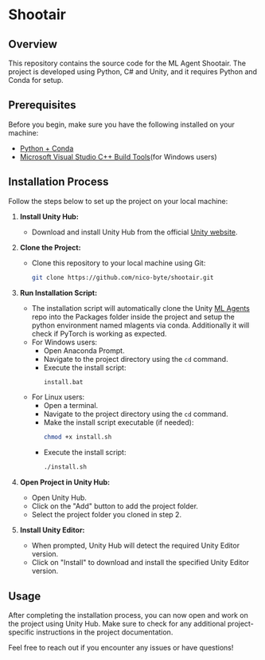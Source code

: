# Shootair

## Overview

This repository contains the source code for the ML Agent Shootair. The project is developed using Python, C# and Unity, and it requires Python and Conda for setup.

## Prerequisites

Before you begin, make sure you have the following installed on your machine:

- [Python + Conda](https://www.anaconda.com/download)
- [Microsoft Visual Studio C++ Build Tools](https://visualstudio.microsoft.com/de/visual-cpp-build-tools/)(for Windows users)

## Installation Process

Follow the steps below to set up the project on your local machine:

1. **Install Unity Hub:**
   - Download and install Unity Hub from the official [Unity website](https://unity3d.com/get-unity/download).

2. **Clone the Project:**
   - Clone this repository to your local machine using Git:
     ```bash
     git clone https://github.com/nico-byte/shootair.git
     ```

3. **Run Installation Script:**
   - The installation script will automatically clone the Unity [ML Agents](https://github.com/Unity-Technologies/ml-agents) repo into the Packages folder inside the project and setup the python environment named mlagents via conda. Additionally it will check if PyTorch is working as expected.
   - For Windows users:
     - Open Anaconda Prompt.
     - Navigate to the project directory using the `cd` command.
     - Execute the install script:
       ```bash
       install.bat
       ```
   - For Linux users:
     - Open a terminal.
     - Navigate to the project directory using the `cd` command.
     - Make the install script executable (if needed):
       ```bash
       chmod +x install.sh
       ```
     - Execute the install script:
       ```bash
       ./install.sh
       ```

5. **Open Project in Unity Hub:**
   - Open Unity Hub.
   - Click on the "Add" button to add the project folder.
   - Select the project folder you cloned in step 2.

6. **Install Unity Editor:**
   - When prompted, Unity Hub will detect the required Unity Editor version.
   - Click on "Install" to download and install the specified Unity Editor version.

## Usage

After completing the installation process, you can now open and work on the project using Unity Hub. Make sure to check for any additional project-specific instructions in the project documentation.

Feel free to reach out if you encounter any issues or have questions!
